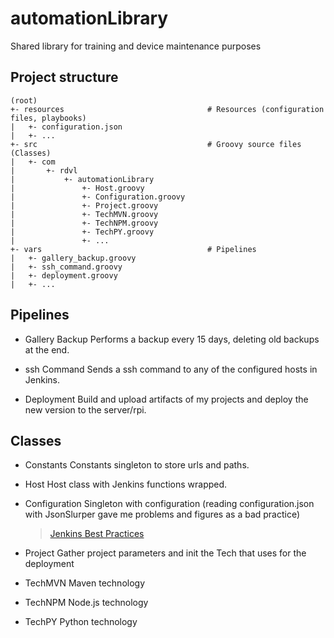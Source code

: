 # automationLibrary
Shared library for training and device maintenance purposes

## Project structure
~~~text
(root)
+- resources                                # Resources (configuration files, playbooks)
|   +- configuration.json
|   +- ...
+- src                                      # Groovy source files (Classes)
|   +- com
|       +- rdvl
|           +- automationLibrary
|               +- Host.groovy
|               +- Configuration.groovy
|               +- Project.groovy
|               +- TechMVN.groovy
|               +- TechNPM.groovy
|               +- TechPY.groovy
|               +- ...
+- vars                                     # Pipelines
|   +- gallery_backup.groovy
|   +- ssh_command.groovy
|   +- deployment.groovy
|   +- ...
~~~

## Pipelines
- Gallery Backup
  Performs a backup every 15 days, deleting old backups at the end.

- ssh Command
  Sends a ssh command to any of the configured hosts in Jenkins.

- Deployment
  Build and upload artifacts of my projects and deploy the new version to the server/rpi.

## Classes
- Constants
  Constants singleton to store urls and paths.

- Host
  Host class with Jenkins functions wrapped.

- Configuration
  Singleton with configuration (reading configuration.json with JsonSlurper gave me problems and figures as a bad practice)
  > [Jenkins Best Practices](https://www.jenkins.io/doc/book/pipeline/pipeline-best-practices/)

- Project
  Gather project parameters and init the Tech that uses for the deployment

- TechMVN
  Maven technology

- TechNPM
  Node.js technology

- TechPY
  Python technology
